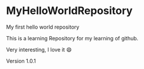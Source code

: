 # MyHelloWorldRepository
My first hello world repository

This is a learning Repository for my learning of github. 

Very interesting, I love it :smile:

Version 1.0.1
